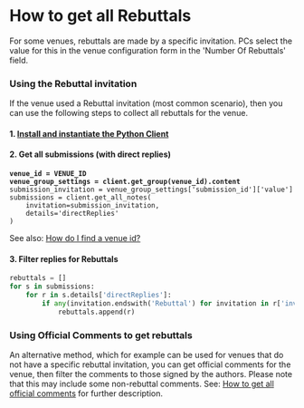 # How to get all Rebuttals

For some venues, rebuttals are made by a specific invitation. PCs select the value for this in the venue configuration form in the 'Number Of Rebuttals' field.&#x20;

### Using the Rebuttal invitation

If the venue used a Rebuttal invitation (most common scenario), then you can use the following steps to collect all rebuttals for the venue.

#### 1. [Install and instantiate the Python Client](../../getting-started/using-the-api/installing-and-instantiating-the-python-client.md)

#### 2. Get all submissions (with direct replies)

<pre class="language-python"><code class="lang-python"><strong>venue_id = VENUE_ID
</strong><strong>venue_group_settings = client.get_group(venue_id).content
</strong>submission_invitation = venue_group_settings['submission_id']['value']
submissions = client.get_all_notes(
    invitation=submission_invitation,
    details='directReplies'
)
</code></pre>

See also: [How do I find a venue id?](../../getting-started/frequently-asked-questions/how-do-i-find-a-venue-id.md)

#### 3. Filter replies for Rebuttals

```python
rebuttals = []
for s in submissions:
    for r in s.details['directReplies']:
        if any(invitation.endswith('Rebuttal') for invitation in r['invitations']):
            rebuttals.append(r)
```

### Using Official Comments to get rebuttals

An alternative method, which for example can be used for venues that do not have a specific rebuttal invitation, you can get official comments for the venue, then filter the comments to those signed by the authors. Please note that this may include some non-rebuttal comments. See: [How to get all official comments](how-to-get-all-official-comments.md) for further description.
